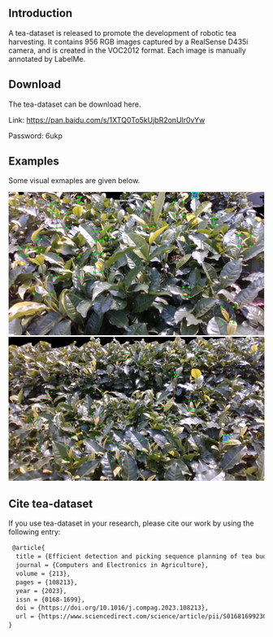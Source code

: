 ## Introduction
A tea-dataset is released to promote the development of robotic tea harvesting. It contains 956 RGB images captured by a RealSense D435i camera, and is created in the VOC2012 format. Each image is manually annotated by LabelMe.

## Download
The tea-dataset can be download here.

Link: https://pan.baidu.com/s/1XTQ0To5kUjbR2onUlr0vYw 

Password: 6ukp

## Examples
Some visual exmaples are given below.

<img src="assets/00.PNG" >

<img src="assets/01.PNG" >

## Cite tea-dataset
If you use tea-dataset in your research, please cite our work by using the following entry:

```latex
 @article{
  title = {Efficient detection and picking sequence planning of tea buds in a high-density canopy},
  journal = {Computers and Electronics in Agriculture},
  volume = {213},
  pages = {108213},
  year = {2023},
  issn = {0168-1699},
  doi = {https://doi.org/10.1016/j.compag.2023.108213},
  url = {https://www.sciencedirect.com/science/article/pii/S0168169923006014}
}
```
